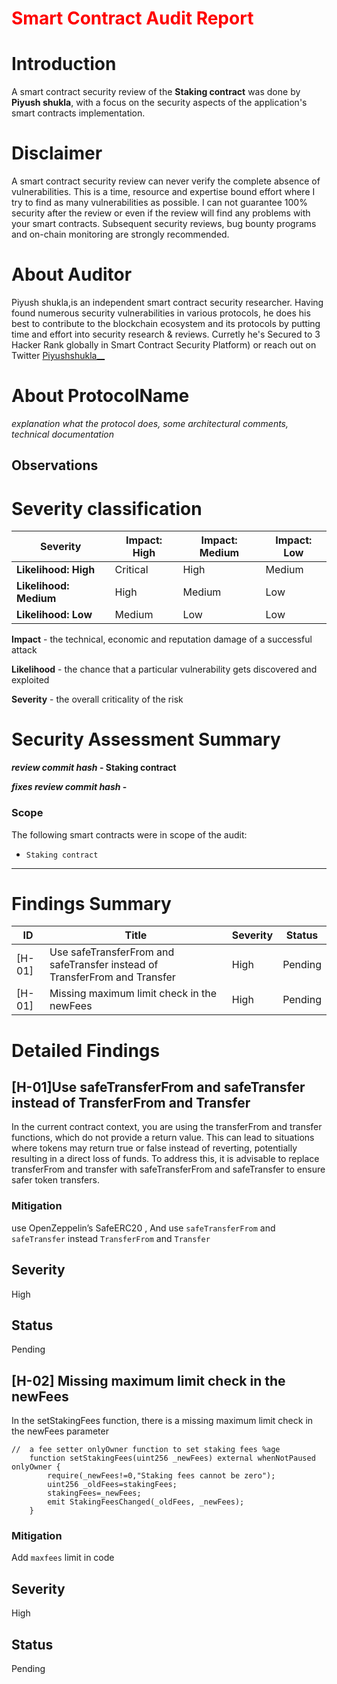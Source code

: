 
 # <span style="color:red">Smart Contract Audit Report </span>

# Introduction

A smart contract security review of the **Staking contract**  was done by **Piyush shukla**, with a focus on the security aspects of the application's smart contracts implementation.

# Disclaimer

A smart contract security review can never verify the complete absence of vulnerabilities. This is a time, resource and expertise bound effort where I try to find as many vulnerabilities as possible. I can not guarantee 100% security after the review or even if the review will find any problems with your smart contracts. Subsequent security reviews, bug bounty programs and on-chain monitoring are strongly recommended.

# About **Auditor**

Piyush shukla,is an independent smart contract security researcher. Having found numerous security vulnerabilities in various protocols, he does his best to contribute to the blockchain ecosystem and its protocols by putting time and effort into security research & reviews. Curretly he's Secured to 3 Hacker Rank globally in Smart Contract Security Platform) or reach out on Twitter [Piyushshukla__](https://www.linkedin.com/in/piyush-shukla-44b7a11b1/)

# About **ProtocolName**

_explanation what the protocol does, some architectural comments, technical documentation_

## Observations


# Severity classification

| Severity               | Impact: High | Impact: Medium | Impact: Low |
| ---------------------- | ------------ | -------------- | ----------- |
| **Likelihood: High**   | Critical     | High           | Medium      |
| **Likelihood: Medium** | High         | Medium         | Low         |
| **Likelihood: Low**    | Medium       | Low            | Low         |

**Impact** - the technical, economic and reputation damage of a successful attack

**Likelihood** - the chance that a particular vulnerability gets discovered and exploited

**Severity** - the overall criticality of the risk

# Security Assessment Summary

**_review commit hash_ - Staking contract**

**_fixes review commit hash_ - [](github.com)**

### Scope

The following smart contracts were in scope of the audit:

- `Staking contract`


---

# Findings Summary

| ID     | Title                      | Severity | Status |
| ------ | -----------------------    | -------- | ------ |
| [H-01] |Use safeTransferFrom and safeTransfer instead of TransferFrom and Transfer    | High      | Pending  |
| [H-01] |Missing maximum limit check in the newFees   | High      | Pending   |

# Detailed Findings


## [H-01]Use safeTransferFrom and safeTransfer instead of TransferFrom and Transfer

In the current contract context, you are using the transferFrom and transfer functions, which do not provide a return value. This can lead to situations where tokens may return true or false instead of reverting, potentially resulting in a direct loss of funds. To address this, it is advisable to replace transferFrom and transfer with safeTransferFrom and safeTransfer to ensure safer token transfers.

### Mitigation

use OpenZeppelin’s SafeERC20 , And use `safeTransferFrom` and `safeTransfer` instead `TransferFrom` and `Transfer`


## Severity
High

## Status
Pending

## [H-02]  Missing maximum limit check in the newFees

In the setStakingFees function, there is a missing maximum limit check in the newFees parameter
```
//  a fee setter onlyOwner function to set staking fees %age
    function setStakingFees(uint256 _newFees) external whenNotPaused onlyOwner {
        require(_newFees!=0,"Staking fees cannot be zero");
        uint256 _oldFees=stakingFees;
        stakingFees=_newFees;
        emit StakingFeesChanged(_oldFees, _newFees);
    }

```
### Mitigation

Add `maxfees` limit in code


## Severity
High

## Status
Pending
